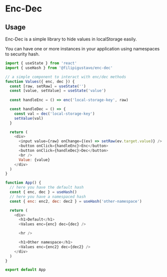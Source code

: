 # Enc-Dec

## Usage

Enc-Dec is a simple library to hide values in localStorage easily.

You can have one or more instances in your application using namespaces to security hash.

```js
import { useState } from 'react'
import { useHash } from '@filipigustavo/enc-dec'

// a simple component to interact with enc/dec methods
function Values({ enc, dec }) {
  const [raw, setRaw] = useState('')
  const [value, setValue] = useState('value')
  
  const handleEnc = () => enc('local-storage-key', raw)

  const handleDec = () => {
    const val = dec('local-storage-key')
    setValue(val)
  }

  return (
    <div>
      <input value={raw} onChange={(ev) => setRaw(ev.target.value)} />
      <button onClick={handleEnc}>Enc</button>
      <button onClick={handleDec}>Dec</button>
      <br />
      Value: {value}
    </div>
  )
}

function App() {
  // here you have the default hash
  const { enc, dec } = useHash()
  // here you have a namespaced hash
  const { enc: enc2, dec: dec2 } = useHash('other-namespace')

  return (
    <div>
      <h1>Default</h1>
      <Values enc={enc} dec={dec} />

      <hr />

      <h1>Other namespace</h1>
      <Values enc={enc2} dec={dec2} />
    </div>
  )
}

export default App
```
